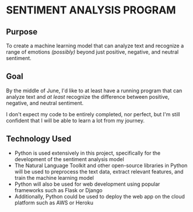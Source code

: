 # SENTIMENT ANALYSIS PROGRAM

## Purpose
To create a machine learning model that can analyze text and recognize a range of emotions _(possibly)_ beyond just positive, negative, and neutral sentiment.

## Goal
By the middle of June, I'd like to at least have a running program that can analyze text and _at least_ recognize the difference between positive, negative, and neutral sentiment. 

I don't expect my code to be entirely completed, nor perfect, but I'm still confident that I will be able to learn a lot from my journey.  


## Technology Used
- Python is used extensively in this project, specifically for the development of the sentiment analysis model
- The Natural Language Toolkit and other open-source libraries in Python will be used to preprocess the text data, extract relevant features, and train the machine learning model
- Python will also be used for web development using popular frameworks such as Flask or Django
- Additionally, Python could be used to deploy the web app on the cloud platform such as AWS or Heroku
